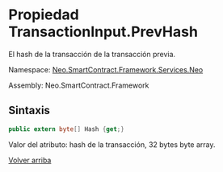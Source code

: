 # Propiedad TransactionInput.PrevHash

El hash de la transacción de la transacción previa.

Namespace: [Neo.SmartContract.Framework.Services.Neo](../../neo.md)

Assembly: Neo.SmartContract.Framework

## Sintaxis

```c#
public extern byte[] Hash {get;}
```

Valor del atributo: hash de la transacción, 32 bytes byte array.



[Volver arriba](../TransactionInput.md)
